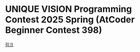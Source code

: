 # UNIQUE VISION Programming Contest 2025 Spring (AtCoder Beginner Contest 398)

[링크](https://atcoder.jp/contests/abc398)
